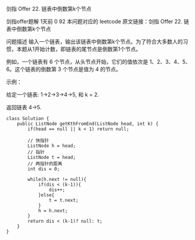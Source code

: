 剑指 Offer 22. 链表中倒数第k个节点

剑指offer题解
1天前
0
92
本问题对应的 leetcode 原文链接：剑指 Offer 22. 链表中倒数第k个节点

问题描述
输入一个链表，输出该链表中倒数第k个节点。为了符合大多数人的习惯，本题从1开始计数，即链表的尾节点是倒数第1个节点。

例如，一个链表有 6 个节点，从头节点开始，它们的值依次是 1、2、3、4、5、6。这个链表的倒数第 3 个节点是值为 4 的节点。



示例：

给定一个链表: 1->2->3->4->5, 和 k = 2.

返回链表 4->5.

```
class Solution {
    public ListNode getKthFromEnd(ListNode head, int k) {
        if(head == null || k < 1) return null;

        // 快指针
        ListNode h = head;
        // 指针
        ListNode t = head;
        // 两指针的距离
        int dis = 0;

        while(h.next != null){
            if(dis < (k-1)){
                dis++;
            }else{
                t = t.next;
            }
            h = h.next;
        }
        return dis < (k-1)? null: t;
    }
}
```